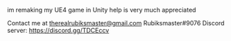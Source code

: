 im remaking my UE4 game in Unity help is very much appreciated

Contact me at therealrubiksmaster@gmail.com Rubiksmaster#9076 
Discord server: https://discord.gg/TDCEccv
